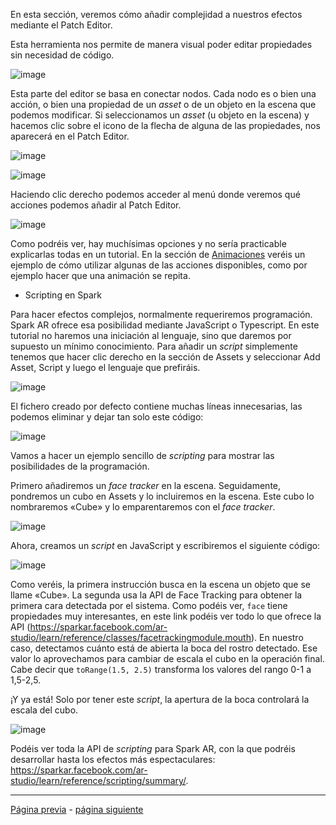 En esta sección, veremos cómo añadir complejidad a nuestros efectos mediante el Patch Editor. 

Esta herramienta nos permite de manera visual poder editar propiedades sin necesidad de código. 

![image](uploads/5682c477b901c12507ad6599b47441fc/image.png)

Esta parte del editor se basa en conectar nodos. Cada nodo es o bien una acción, o bien una propiedad de un _asset_ o de un objeto en la escena que podemos modificar. Si seleccionamos un _asset_ (u objeto en la escena) y hacemos clic sobre el icono de la flecha de alguna de las propiedades, nos aparecerá en el Patch Editor.

![image](uploads/ec761555a230b97595655559552873bd/image.png)

![image](uploads/01e2ef7104198643a5c9e5bc9d45ed4e/image.png)

Haciendo clic derecho podemos acceder al menú donde veremos qué acciones podemos añadir al Patch Editor.

![image](uploads/1360b96519fb90a92a29c24308c2b3bd/image.png)

Como podréis ver, hay muchísimas opciones y no sería practicable explicarlas todas en un tutorial. En la sección de [Animaciones](Spark-AR/Animaciones) veréis un ejemplo de cómo utilizar algunas de las acciones disponibles, como por ejemplo hacer que una animación se repita.

- Scripting en Spark

Para hacer efectos complejos, normalmente requeriremos programación. Spark AR ofrece esa posibilidad mediante JavaScript o Typescript. En este tutorial no haremos una iniciación al lenguaje, sino que daremos por supuesto un mínimo conocimiento. Para añadir un _script_ simplemente tenemos que hacer clic derecho en la sección de Assets y seleccionar Add Asset, Script y luego el lenguaje que prefiráis. 

![image](uploads/caae86dddfb2f1419643a4209ff7aaf4/image.png)

El fichero creado por defecto contiene muchas líneas innecesarias, las podemos eliminar y dejar tan solo este código:

![image](uploads/a62214e3f1c0c37eeddb3598eeb245b8/image.png)

Vamos a hacer un ejemplo sencillo de _scripting_ para mostrar las posibilidades de la programación. 

Primero añadiremos un _face tracker_ en la escena. Seguidamente, pondremos un cubo en Assets y lo incluiremos en la escena. Este cubo lo nombraremos «Cube» y lo emparentaremos con el _face tracker_.

![image](uploads/eea540c8f5ed99560ff255af10ab2c84/image.png)

Ahora, creamos un _script_ en JavaScript y escribiremos el siguiente código:

![image](uploads/92fa29dbc2354533711b53e91b59040d/image.png)

Como veréis, la primera instrucción busca en la escena un objeto que se llame «Cube». La segunda usa la API de Face Tracking para obtener la primera cara detectada por el sistema. Como podéis ver, `face` tiene propiedades muy interesantes, en este link podéis ver todo lo que ofrece la API (https://sparkar.facebook.com/ar-studio/learn/reference/classes/facetrackingmodule.mouth). En nuestro caso, detectamos cuánto está de abierta la boca del rostro detectado. Ese valor lo aprovechamos para cambiar de escala el cubo en la operación final. Cabe decir que `toRange(1.5, 2.5)` transforma los valores del rango 0-1 a 1,5-2,5.

¡Y ya está! Solo por tener este _script_, la apertura de la boca controlará la escala del cubo.

![image](uploads/dec9ac8a897e1eb1f7eb2113614294e4/image.png)

Podéis ver toda la API de _scripting_ para Spark AR, con la que podréis desarrollar hasta los efectos más espectaculares: https://sparkar.facebook.com/ar-studio/learn/reference/scripting/summary/.

---
[Página previa](Animaciones.md) - [página siguiente](Segmentación.md)
